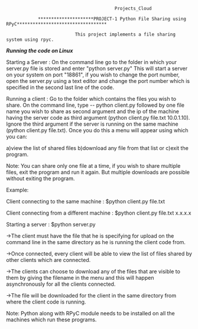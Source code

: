                                              Projects_Cloud

                *********************PROJECT-1 Python File Sharing using RPyC**********************************

                              This project implements a file sharing system using rpyc.


*****Running the code on Linux*****

Starting a Server : On the command line go to the folder in which your server.py file is stored and 
enter "python server.py" This will start a server on your system on port "18861", if you wish to 
change the port number, open the server.py using a text editor and change the port number which is 
specified in the second last line of the code.

Running a client : Go to the folder which contains the files you wish to share. On the command line, type -- python client.py followed by one file name you wish to share as second argument and the ip of the machine having the server code as third argument (python client.py file.txt 10.0.1.10). Ignore the third argument if the server is running on the same machine (python client.py file.txt). Once you do this a menu will appear using which you can:

a)view the list of shared files
b)download any file from that list or 
c)exit the program. 

Note: You can share only one file at a time, if you wish to share multiple files, exit the program
and run it again. But multiple downloads are possible without exiting the program.

Example:

Client connecting to the same machine    :  $python client.py file.txt

Client connecting from a different machine :  $python client.py file.txt x.x.x.x

Starting a server                        :  $python server.py   

->The client must have the file that he is specifying for upload on the command line in the same
  directory as he is running the client code from.

->Once connected, every client will be able to view the list of files shared by other clients 
  which are connected.

->The clients can choose to download any of the files that are visible to them by giving the 
  filename in the menu and this will happen    asynchronously for all the clients connected.
 
->The file will be downloaded for the client in the same directory from where the client code
  is running.
  
Note: Python along with RPyC module needs to be installed on all the machines which run these programs.
